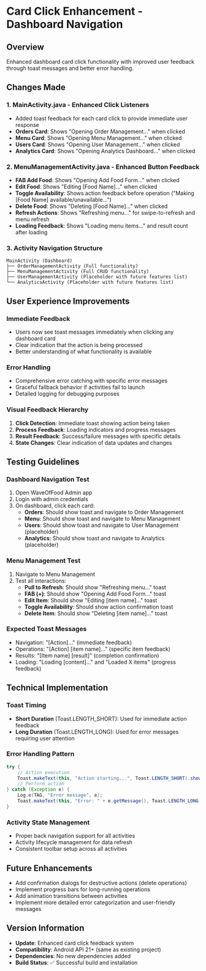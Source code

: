 # Card Click Enhancement - Dashboard Navigation

## Overview
Enhanced dashboard card click functionality with improved user feedback through toast messages and better error handling.

## Changes Made

### 1. MainActivity.java - Enhanced Click Listeners
- Added toast feedback for each card click to provide immediate user response
- **Orders Card**: Shows "Opening Order Management..." when clicked
- **Menu Card**: Shows "Opening Menu Management..." when clicked  
- **Users Card**: Shows "Opening User Management..." when clicked
- **Analytics Card**: Shows "Opening Analytics Dashboard..." when clicked

### 2. MenuManagementActivity.java - Enhanced Button Feedback
- **FAB Add Food**: Shows "Opening Add Food Form..." when clicked
- **Edit Food**: Shows "Editing [Food Name]..." when clicked
- **Toggle Availability**: Shows action feedback before operation ("Making [Food Name] available/unavailable...")
- **Delete Food**: Shows "Deleting [Food Name]..." when clicked
- **Refresh Actions**: Shows "Refreshing menu..." for swipe-to-refresh and menu refresh
- **Loading Feedback**: Shows "Loading menu items..." and result count after loading

### 3. Activity Navigation Structure
```
MainActivity (Dashboard)
├── OrderManagementActivity (Full functionality)
├── MenuManagementActivity (Full CRUD functionality)
├── UserManagementActivity (Placeholder with future features list)
└── AnalyticsActivity (Placeholder with future features list)
```

## User Experience Improvements

### Immediate Feedback
- Users now see toast messages immediately when clicking any dashboard card
- Clear indication that the action is being processed
- Better understanding of what functionality is available

### Error Handling
- Comprehensive error catching with specific error messages
- Graceful fallback behavior if activities fail to launch
- Detailed logging for debugging purposes

### Visual Feedback Hierarchy
1. **Click Detection**: Immediate toast showing action being taken
2. **Process Feedback**: Loading indicators and progress messages
3. **Result Feedback**: Success/failure messages with specific details
4. **State Changes**: Clear indication of data updates and changes

## Testing Guidelines

### Dashboard Navigation Test
1. Open WaveOfFood Admin app
2. Login with admin credentials
3. On dashboard, click each card:
   - **Orders**: Should show toast and navigate to Order Management
   - **Menu**: Should show toast and navigate to Menu Management
   - **Users**: Should show toast and navigate to User Management (placeholder)
   - **Analytics**: Should show toast and navigate to Analytics (placeholder)

### Menu Management Test
1. Navigate to Menu Management
2. Test all interactions:
   - **Pull to Refresh**: Should show "Refreshing menu..." toast
   - **FAB (+)**: Should show "Opening Add Food Form..." toast
   - **Edit Item**: Should show "Editing [item name]..." toast
   - **Toggle Availability**: Should show action confirmation toast
   - **Delete Item**: Should show "Deleting [item name]..." toast

### Expected Toast Messages
- Navigation: "[Action]..." (immediate feedback)
- Operations: "[Action] [item name]..." (specific item feedback)
- Results: "[Item name] [result]" (completion confirmation)
- Loading: "Loading [content]..." and "Loaded X items" (progress feedback)

## Technical Implementation

### Toast Timing
- **Short Duration** (Toast.LENGTH_SHORT): Used for immediate action feedback
- **Long Duration** (Toast.LENGTH_LONG): Used for error messages requiring user attention

### Error Handling Pattern
```java
try {
    // Action execution
    Toast.makeText(this, "Action starting...", Toast.LENGTH_SHORT).show();
    // Perform action
} catch (Exception e) {
    Log.e(TAG, "Error message", e);
    Toast.makeText(this, "Error: " + e.getMessage(), Toast.LENGTH_LONG).show();
}
```

### Activity State Management
- Proper back navigation support for all activities
- Activity lifecycle management for data refresh
- Consistent toolbar setup across all activities

## Future Enhancements
- Add confirmation dialogs for destructive actions (delete operations)
- Implement progress bars for long-running operations
- Add animation transitions between activities
- Implement more detailed error categorization and user-friendly messages

## Version Information
- **Update**: Enhanced card click feedback system
- **Compatibility**: Android API 21+ (same as existing project)
- **Dependencies**: No new dependencies added
- **Build Status**: ✅ Successful build and installation

